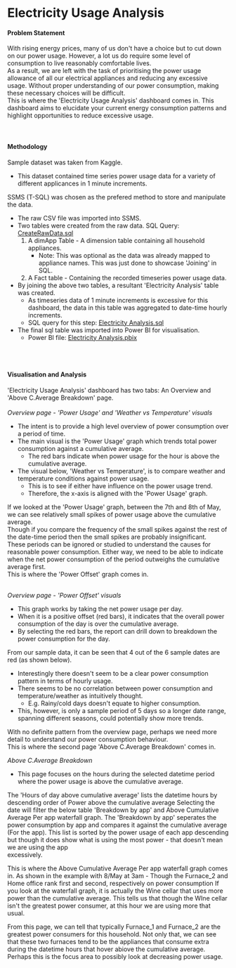 # Electricity Usage Analysis #

#### Problem Statement ####
With rising energy prices, many of us don't have a choice but to cut down on our power usage. However, a lot us do require some level of consumption to live reasonably comfortable lives. <br/>
As a result, we are left with the task of prioritising the power usage allowance of all our electrical appliances and reducing any excessive usage. Without proper understanding of our power consumption, making these necessary choices will be difficult. <br/>
This is where the 'Electricity Usage Analysis' dashboard comes in. This dashboard aims to elucidate your current energy consumption patterns and highlight opportunities to reduce excessive usage. <br/>
<br/>
<br/>
#### Methodology ####
Sample dataset was taken from Kaggle.
* This dataset contained time series power usage data for a variety of different applicances in 1 minute increments. <br/>

SSMS (T-SQL) was chosen as the prefered method to store and manipulate the data.
* The raw CSV file was imported into SSMS.
* Two tables were created from the raw data. SQL Query: [CreateRawData.sql](https://github.com/KeenanJWong/Electricity-Usage-Analysis/blob/main/CreateRawData.sql)
  1) A dimApp Table - A dimension table containing all household appliances.
      * Note: This was optional as the data was already mapped to appliance names. This was just done to showcase 'Joining' in SQL.
  2) A Fact table - Containing the recorded timeseries power usage data.
* By joining the above two tables, a resultant 'Electricity Analysis' table was created.
  * As timeseries data of 1 minute increments is excessive for this dashboard, the data in this table was aggregated to date-time hourly increments.
  * SQL query for this step: [Electricity Analysis.sql](https://github.com/KeenanJWong/Electricity-Usage-Analysis/blob/main/Electricity%20Analysis.sql)
* The final sql table was imported into Power BI for visualisation.
  * Power BI file: [Electricity Analysis.pbix](https://github.com/KeenanJWong/Electricity-Usage-Analysis/blob/main/Electricity%20Analysis.pbix) 
<br/>
<br/>

#### Visualisation and Analysis ####

'Electricity Usage Analysis' dashboard has two tabs: An Overview and 'Above C.Average Breakdown' page. <br/>
<br/>
_Overview page - 'Power Usage' and 'Weather vs Temperature' visuals_
* The intent is to provide a high level overview of power consumption over a period of time.
* The main visual is the 'Power Usage' graph which trends total power consumption against a cumulative average.
  * The red bars indicate when power usage for the hour is above the cumulative average.
* The visual below, 'Weather vs Temperature', is to compare weather and temperature conditions against power usage.
  * This is to see if either have influence on the power usage trend.
  * Therefore, the x-axis is aligned with the 'Power Usage' graph.

If we looked at the 'Power Usage' graph, between the 7th and 8th of May, we can see relatively small spikes of power usage above the cumulative average. <br/>
Though if you compare the frequency of the small spikes against the rest of the date-time period then the small spikes are probably insignificant.<br/>
These periods can be ignored or studied to understand the causes for reasonable power consumption. Either way, we need to be able to indicate when the net power consumption of the period outweighs the cumulative average first. <br/>
This is where the 'Power Offset' graph comes in. <br/>
<br/>

_Overview page - 'Power Offset' visuals_
* This graph works by taking the net power usage per day.
* When it is a positive offset (red bars), it indicates that the overall power consumption of the day is over the cumulative average.
* By selecting the red bars, the report can drill down to breakdown the power consumption for the day.

From our sample data, it can be seen that 4 out of the 6 sample dates are red (as shown below). <br/>
* Interestingly there doesn't seem to be a clear power consumption pattern in terms of hourly usage.
* There seems to be no correlation between power consumption and temperature/weather as intuitively thought.
  * E.g. Rainy/cold days doesn't equate to higher consumption.
* This, however, is only a sample period of 5 days so a longer date range, spanning different seasons, could potentially show more trends.

With no definite pattern from the overview page, perhaps we need more detail to understand our power consumption behaviour. <br/>
This is where the second page 'Above C.Average Breakdown' comes in. <br/>

_Above C.Average Breakdown_
* This page focuses on the hours during the selected datetime period where the power usage is above the cumulative average.


The 'Hours of day above cumulative average' lists the datetime hours by descending order of Power above the cumulative average
    Selecting the date will filter the below table 'Breakdown by app' and Above Cumulative Average Per app waterfall graph.
The 'Breakdown by app' seperates the power consumption by app and compares it against the cumulative average (For the app).
    This list is sorted by the power usage of each app descending but though it does show what is using the most power - that doesn't mean we are using the app   
    excessively.

This is where the Above Cumulative Average Per app waterfall graph comes in.
    As shown in the example with 8/May at 3am - Though the Furnace_2 and Home office rank first and second, respectively on power consumption
    If you look at the waterfall graph, it is actually the Wine cellar that uses more power than the cumulative average. 
    This tells us that though the WIne cellar isn't the greatest power consumer, at this hour we are using more that usual.

From this page, we can tell that typically Furnace_1 and Furnace_2 are the greatest power consumers for this household.
    Not only that, we can see that these two furnaces tend to be the appliances that consume extra during the datetime hours that hover abiove the cumulative average.
Perhaps this is the focus area to possibly look at decreasing power usage.

    


    
    

    

